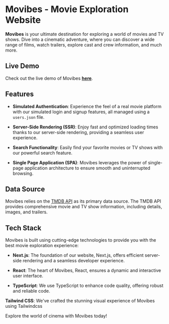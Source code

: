 # Movibes - Movie Exploration Website

**Movibes** is your ultimate destination for exploring a world of movies and TV shows. Dive into a cinematic adventure, where you can discover a wide range of films, watch trailers, explore cast and crew information, and much more.

## Live Demo

Check out the live demo of Movibes **[here](https://movibes-mw.vercel.app)**.

## Features

- **Simulated Authentication**: Experience the feel of a real movie platform with our simulated login and signup features, all managed using a `users.json` file.

- **Server-Side Rendering (SSR)**: Enjoy fast and optimized loading times thanks to our server-side rendering, providing a seamless user experience.

- **Search Functionality**: Easily find your favorite movies or TV shows with our powerful search feature.

- **Single Page Application (SPA)**: Movibes leverages the power of single-page application architecture to ensure smooth and uninterrupted browsing.

## Data Source

Movibes relies on the [TMDB API](https://www.themoviedb.org/documentation/api) as its primary data source. The TMDB API provides comprehensive movie and TV show information, including details, images, and trailers.

## Tech Stack

Movibes is built using cutting-edge technologies to provide you with the best movie exploration experience:

- **Next.js**: The foundation of our website, Next.js, offers efficient server-side rendering and a seamless developer experience.

- **React**: The heart of Movibes, React, ensures a dynamic and interactive user interface.

- **TypeScript**: We use TypeScript to enhance code quality, offering robust and reliable code.

**Tailwind CSS**: We've crafted the stunning visual experience of Movibes using Tailwindcss

Explore the world of cinema with Movibes today!
